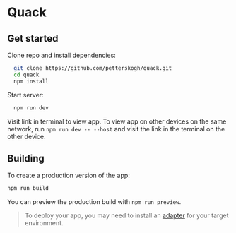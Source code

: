 # Quack

## Get started

Clone repo and install dependencies:

```bash
  git clone https://github.com/petterskogh/quack.git
  cd quack
  npm install
```

Start server:

```bash
  npm run dev
```

Visit link in terminal to view app. To view app on other devices on the same network, run `npm run dev -- --host` and visit the link in the terminal on the other device.

## Building

To create a production version of the app:

```bash
npm run build
```

You can preview the production build with `npm run preview`.

> To deploy your app, you may need to install an [adapter](https://kit.svelte.dev/docs/adapters) for your target environment.
